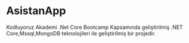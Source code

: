 # AsistanApp

Kodluyoruz Akademi .Net Core Bootcamp Kapsamında geliştirilmiş .NET Core,Mssql,MongoDB teknolojileri ile geliştirilmiş bir projedir.